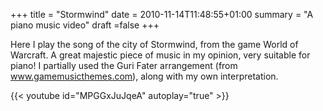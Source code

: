 +++
title = "Stormwind"
date = 2010-11-14T11:48:55+01:00
summary = "A piano music video"
draft =false
+++

Here I play the song of the city of Stormwind, from the game World of Warcraft. A great majestic piece of music in my opinion, very suitable for piano! I partially used the Guri Fater arrangement (from www.gamemusicthemes.com), along with my own interpretation.

{{< youtube id="MPGGxJuJqeA" autoplay="true" >}}

